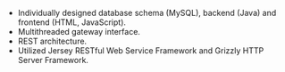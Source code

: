 * Individually designed database schema (MySQL), backend (Java) and frontend (HTML, JavaScript).
* Multithreaded gateway interface.
* REST architecture.
* Utilized Jersey RESTful Web Service Framework and Grizzly HTTP Server Framework.
